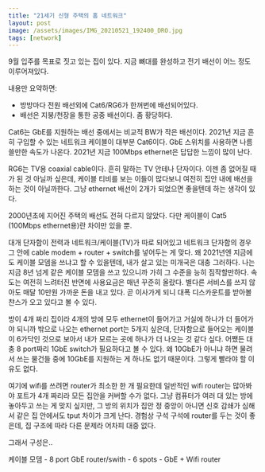 ```yaml
---
title: "21세기 신형 주택의 홈 네트워크"
layout: post
image: /assets/images/IMG_20210521_192400_DRO.jpg
tags: [network]
---
```


9월 입주를 목표로 짓고 있는 집이 있다. 지금 뼈대를 완성하고 전기 배선이 어느 정도 이루어져있다. 

내용만 요약하면:
- 방방마다 전원 배선외에 Cat6/RG6가 한꺼번에 배선되어있다. 
- 배선은 지붕/천장을 통한 공중 배선이다. 좀 황당하다.

Cat6는 GbE를 지원하는 배선 중에서는 비교적 BW가 작은 배선이다. 2021년 지금 흔히 구입할 수 있는 네트워크 케이블이 대부분 Cat6이다. GbE 스위치를 사용하면 나름 쓸만한 속도가 나온다. 2021년 지금 100Mbps ethernet은 답답한 느낌이 많이 난다.

RG6는 TV용 coaxial cable이다. 흔히 말하는 TV 안테나 단자이다. 이젠 좀 없어질 때가 된 것 아닐까 싶은데, 케이블 티비를 보는 이들이 많다보니 여전히 집안 내에 배선을 하는 것이 아닐까한다. 그냥 ethernet 배선이 2개가 되었으면 좋을텐데 하는 생각이 있다. 

2000년초에 지어진 주택의 배선도 전혀 다르지 않았다. 다만 케이블이 Cat5 (100Mbps ethernet용)란 차이만 있을 뿐. 

대개 단자함이 전력과 네트워크/케이블(TV)가 따로 되어있고 네트워크 단자함의 경우 그 안에 cable modem + router + switch를 넣어두는 게 맞다. 왜 2021년엔 지금에도 케이블 모뎀을 쓰냐고 할 수 있을텐데, 내가 살고 있는 미개국은 대충 그러하다. 나는 지금 8년 넘게 같은 케이블 모뎀을 쓰고 있으니까 가히 그 수준을 능히 짐작할만하다. 속도는 여전히 느려터진 반면에 사용요금은 매년 꾸준히 올랐다. 별다른 서비스를 쓰지 않아도 매달 10만원 가까운 돈을 내고 있다. 곧 이사가게 되니 대폭 디스카운트를 받아볼 챤스가 오고 있다고 볼 수 있다.

방이 4개 짜리 집이라 4개의 방에 모두 ethernet이 들어가고 거실에 하나가 더 들어가야 되니까 밖으로 나오는 ethernet port는 5개지 싶은데, 단자함으로 들어오는 케이블이 6가닥인 것으로 보아서 내가 모르는 곳에 하나가 더 나오는 것 같다 싶다. 어쨌든 대충 8 port짜리 1GbE switch가 필요하다고 볼 수 있다. 왜 10GbE가 아니냐 하면 물려서 쓰는 물건들 중에 10GbE를 지원하는 게 하나도 없기 때문이다. 그렇게 빨라야 할 이유도 없다.

여기에 wifi를 쓰려면 router가 최소한 한 개 필요한데 일반적인 wifi router는 많아봐야 포트가 4개 짜리라 모든 집안을 커버할 수가 없다. 그냥 컴퓨터가 여러 대 있는 방에 놓아두고 쓰는 게 맞지 싶지만, 그 방의 위치가 집안 정 중앙이 아니면 신호 감쇄가 심해서 같은 집 안에서도 tput 차이가 크게 난다. 경험상 구석 구석에 router를 두는 것이 좋은데, 집 구조에 따라 다른 문제라 어차피 대중 없다.

그래서 구성은..

케이블 모뎀 - 8 port GbE router/swith - 6 spots - GbE + Wifi router